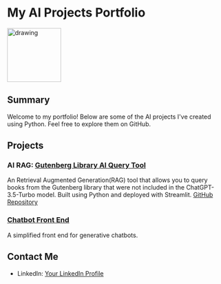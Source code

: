 # My AI Projects Portfolio
<img src="Ward_Portrait.jpg" alt="drawing" width="125"/>


## Summary
Welcome to my portfolio! Below are some of the AI projects I've created using Python. Feel free to explore them on GitHub.

## Projects

### AI RAG: [Gutenberg Library AI Query Tool](https://gutenberg.streamlit.app/)
An Retrieval Augmented Generation(RAG) tool that allows you to query books from the Gutenberg library that were not included in the ChatGPT-3.5-Turbo model.
Built using Python and deployed with Streamlit.
[GitHub Repository](https://gutenberg.streamlit.app/)

### [Chatbot Front End](https://appchatpy-lg3uuisgagqdcuik8wgkfg.streamlit.app/)
A simplified front end for generative chatbots.


## Contact Me
- LinkedIn: [Your LinkedIn Profile](https://www.linkedin.com/in/wgreunke/)
